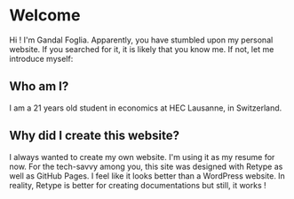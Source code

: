 # Welcome

Hi ! I'm Gandal Foglia. Apparently, you have stumbled upon my personal website. If you searched for it, it is likely that you know me. If not, let me introduce myself:

## Who am I?

I am a 21 years old student in economics at HEC Lausanne, in Switzerland.

## Why did I create this website?

I always wanted to create my own website. I'm using it as my resume for now. For the tech-savvy among you, this site was designed with Retype as well as GitHub Pages. I feel like it looks better than a WordPress website. In reality, Retype is better for creating documentations but still, it works !